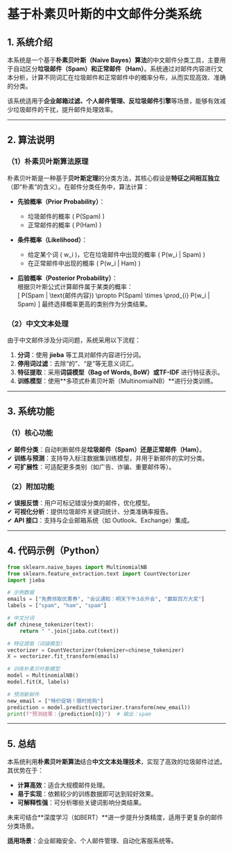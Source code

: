 # **基于朴素贝叶斯的中文邮件分类系统**

## **1. 系统介绍**  
本系统是一个基于**朴素贝叶斯（Naive Bayes）算法**的中文邮件分类工具，主要用于自动区分**垃圾邮件（Spam）**和**正常邮件（Ham）**。系统通过对邮件内容进行文本分析，计算不同词汇在垃圾邮件和正常邮件中的概率分布，从而实现高效、准确的分类。  

该系统适用于**企业邮箱过滤、个人邮件管理、反垃圾邮件引擎**等场景，能够有效减少垃圾邮件的干扰，提升邮件处理效率。  

---

## **2. 算法说明**  
### **（1）朴素贝叶斯算法原理**  
朴素贝叶斯是一种基于**贝叶斯定理**的分类方法，其核心假设是**特征之间相互独立**（即“朴素”的含义）。在邮件分类任务中，算法计算：  

- **先验概率（Prior Probability）**：  
  - 垃圾邮件的概率 \( P(Spam) \)  
  - 正常邮件的概率 \( P(Ham) \)  

- **条件概率（Likelihood）**：  
  - 给定某个词 \( w_i \)，它在垃圾邮件中出现的概率 \( P(w_i | Spam) \)  
  - 在正常邮件中出现的概率 \( P(w_i | Ham) \)  

- **后验概率（Posterior Probability）**：  
  根据贝叶斯公式计算邮件属于某类的概率：  
  \[
  P(Spam | \text{邮件内容}) \propto P(Spam) \times \prod_{i} P(w_i | Spam)
  \]
  最终选择概率更高的类别作为分类结果。  

### **（2）中文文本处理**  
由于中文邮件涉及分词问题，系统采用以下流程：  
1. **分词**：使用 **jieba** 等工具对邮件内容进行分词。  
2. **停用词过滤**：去除“的”、“是”等无意义词汇。  
3. **特征提取**：采用**词袋模型（Bag of Words, BoW）**或**TF-IDF** 进行特征表示。  
4. **训练模型**：使用**多项式朴素贝叶斯（MultinomialNB）**进行分类训练。  

---

## **3. 系统功能**  
### **（1）核心功能**  
✔ **邮件分类**：自动判断邮件是**垃圾邮件（Spam）**还是**正常邮件（Ham）**。  
✔ **训练与预测**：支持导入标注数据集训练模型，并用于新邮件的实时分类。  
✔ **可扩展性**：可适配更多类别（如广告、诈骗、重要邮件等）。  

### **（2）附加功能**  
✔ **误报反馈**：用户可标记错误分类的邮件，优化模型。  
✔ **可视化分析**：提供垃圾邮件关键词统计、分类准确率报告。  
✔ **API 接口**：支持与企业邮箱系统（如 Outlook、Exchange）集成。  

---

## **4. 代码示例（Python）**  
```python
from sklearn.naive_bayes import MultinomialNB
from sklearn.feature_extraction.text import CountVectorizer
import jieba

# 示例数据
emails = ["免费领取优惠券", "会议通知：明天下午3点开会", "赢取百万大奖"]
labels = ["spam", "ham", "spam"]

# 中文分词
def chinese_tokenizer(text):
    return " ".join(jieba.cut(text))

# 特征提取（词袋模型）
vectorizer = CountVectorizer(tokenizer=chinese_tokenizer)
X = vectorizer.fit_transform(emails)

# 训练朴素贝叶斯模型
model = MultinomialNB()
model.fit(X, labels)

# 预测新邮件
new_email = ["特价促销！限时抢购"]
prediction = model.predict(vectorizer.transform(new_email))
print(f"预测结果：{prediction[0]}")  # 输出：spam
```

---

## **5. 总结**  
本系统利用**朴素贝叶斯算法**结合**中文文本处理技术**，实现了高效的垃圾邮件过滤。其优势在于：  
- **计算高效**：适合大规模邮件处理。  
- **易于实现**：依赖较少的训练数据即可达到较好效果。  
- **可解释性强**：可分析哪些关键词影响分类结果。  

未来可结合**深度学习（如BERT）**进一步提升分类精度，适用于更复杂的邮件分类场景。  

 **适用场景**：企业邮箱安全、个人邮件管理、自动化客服系统等。
